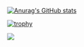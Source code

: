 <!--
**XiaoFeiHe1993/XiaoFeiHe1993** is a ✨ _special_ ✨ repository because its `README.md` (this file) appears on your GitHub profile.

Here are some ideas to get you started:

- 🔭 I’m currently working on ...
- 🌱 I’m currently learning ...
- 👯 I’m looking to collaborate on ...
- 🤔 I’m looking for help with ...
- 💬 Ask me about ...
- 📫 How to reach me: ...
- 😄 Pronouns: ...
- ⚡ Fun fact: ...
-->

[![Anurag's GitHub stats](https://github-readme-stats.vercel.app/api?username=XiaoFeiHe1993)](https://github.com/anuraghazra/github-readme-stats)

[![trophy](https://github-profile-trophy.vercel.app/?username=XiaoFeiHe1993&theme=onedark)](https://github.com/ryo-ma/github-profile-trophy)

![](https://komarev.com/ghpvc/?username=XiaoFeiHe1993&color=green)

